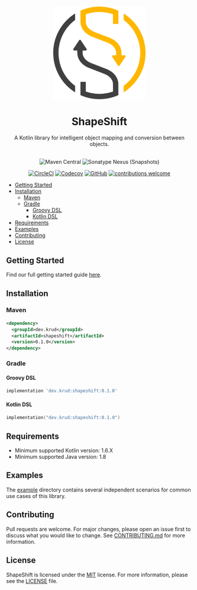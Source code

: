 <p align="center">
  <a href="https://github.com/chakra-ui/chakra-ui">
    <img src="https://github.com/krud-dev/shapeshift/blob/master/.assets/logo.png?raw=true" alt="ShapeShift logo" width="250" />
  </a>
</p>
<h1 align="center">ShapeShift️</h1>

<div align="center">
A Kotlin library for intelligent object mapping and conversion between objects.
<br/>
<br/>

![Maven Central](https://img.shields.io/maven-central/v/dev.krud/shapeshift)
![Sonatype Nexus (Snapshots)](https://img.shields.io/nexus/s/dev.krud/shapeshift?server=https%3A%2F%2Fs01.oss.sonatype.org&label=snapshot)

[![CircleCI](https://img.shields.io/circleci/build/github/krud-dev/shapeshift/master)](https://circleci.com/gh/krud-dev/shapeshift/tree/master)
[![Codecov](https://img.shields.io/codecov/c/gh/krud-dev/shapeshift?token=1EG9H9RK5Q)](https://codecov.io/gh/krud-dev/shapeshift)
[![GitHub](https://img.shields.io/github/license/krud-dev/shapeshift)](https://github.com/krud-dev/shapeshift/blob/master/LICENSE)
[![contributions welcome](https://img.shields.io/badge/contributions-welcome-brightgreen.svg)](https://github.com/krud-dev/shapeshift/issues)

</div>

- [Getting Started](#getting-started)
- [Installation](#installation)
    * [Maven](#maven)
    * [Gradle](#gradle)
        + [Groovy DSL](#groovy-dsl)
        + [Kotlin DSL](#kotlin-dsl)
- [Requirements](#requirements)
- [Examples](#examples)
- [Contributing](#contributing)
- [License](#license)

## Getting Started

Find our full getting started guide [here](docs/getting_started.md).

## Installation

### Maven
```xml
<dependency>
  <groupId>dev.krud</groupId>
  <artifactId>shapeshift</artifactId>
  <version>0.1.0</version>
</dependency>
```

### Gradle
#### Groovy DSL
```groovy
implementation 'dev.krud:shapeshift:0.1.0'
```
#### Kotlin DSL
```kotlin
implementation("dev.krud:shapeshift:0.1.0")
```

## Requirements

* Minimum supported Kotlin version: 1.6.X
* Minimum supported Java version: 1.8

## Examples

The [example](example/) directory contains several independent scenarios for common use cases of this library.

## Contributing

Pull requests are welcome. For major changes, please open an issue first to discuss what you would like to change. See [CONTRIBUTING.md](CONTRIBUTING.md) for more information.

## License
ShapeShift is licensed under the [MIT](https://choosealicense.com/licenses/mit/) license. For more information, please see the [LICENSE](LICENSE) file.